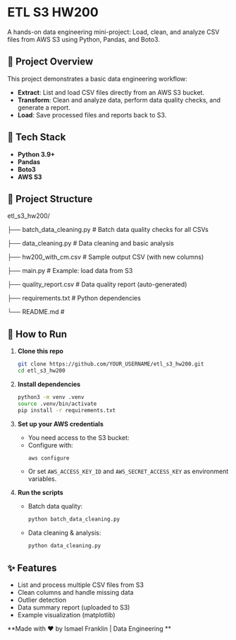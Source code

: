 # ETL S3 HW200

A hands-on data engineering mini-project: Load, clean, and analyze CSV files from AWS S3 using Python, Pandas, and Boto3.

## 🚀 Project Overview

This project demonstrates a basic data engineering workflow:
- **Extract**: List and load CSV files directly from an AWS S3 bucket.
- **Transform**: Clean and analyze data, perform data quality checks, and generate a report.
- **Load**: Save processed files and reports back to S3.

## 🧰 Tech Stack

- **Python 3.9+**
- **Pandas**
- **Boto3**
- **AWS S3**

## 📂 Project Structure

etl_s3_hw200/

├── batch_data_cleaning.py # Batch data quality checks for all CSVs

├── data_cleaning.py # Data cleaning and basic analysis

├── hw200_with_cm.csv # Sample output CSV (with new columns)

├── main.py # Example: load data from S3

├── quality_report.csv # Data quality report (auto-generated)

├── requirements.txt # Python dependencies

└── README.md #


## 📝 How to Run

1. **Clone this repo**
    ```bash
    git clone https://github.com/YOUR_USERNAME/etl_s3_hw200.git
    cd etl_s3_hw200
    ```

2. **Install dependencies**
    ```bash
    python3 -m venv .venv
    source .venv/bin/activate
    pip install -r requirements.txt
    ```

3. **Set up your AWS credentials**  
   - You need access to the S3 bucket:
   - Configure with:
     ```bash
     aws configure
     ```
   - Or set `AWS_ACCESS_KEY_ID` and `AWS_SECRET_ACCESS_KEY` as environment variables.

4. **Run the scripts**
    - Batch data quality:  
      ```bash
      python batch_data_cleaning.py
      ```

    - Data cleaning & analysis:  
      ```bash
      python data_cleaning.py
      ```

## ✨ Features

- List and process multiple CSV files from S3
- Clean columns and handle missing data
- Outlier detection
- Data summary report (uploaded to S3)
- Example visualization (matplotlib)


**Made with ❤️ by Ismael Franklin | Data Engineering **
